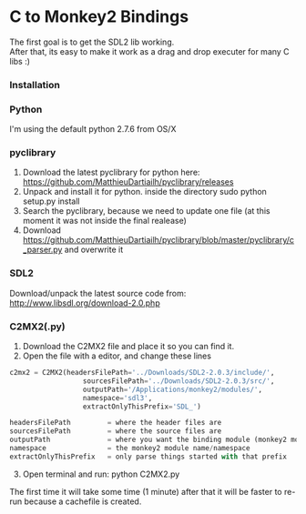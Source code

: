 # C to Monkey2 Bindings

The first goal is to get the SDL2 lib working.  
After that, its easy to make it work as a drag and drop executer for many C libs :)


### Installation

### Python
I'm using the default python 2.7.6 from OS/X

### pyclibrary
1. Download the latest pyclibrary for python here:
https://github.com/MatthieuDartiailh/pyclibrary/releases
2. Unpack and install it for python.
inside the directory sudo python setup.py install
3. Search the pyclibrary, because we need to update one file (at this moment it was not inside the final realease)
4. Download https://github.com/MatthieuDartiailh/pyclibrary/blob/master/pyclibrary/c_parser.py and overwrite it


### SDL2
Download/unpack the latest source code from: http://www.libsdl.org/download-2.0.php


### C2MX2(.py)
1. Download the C2MX2 file and place it so you can find it.
2. Open the file with a editor, and change these lines
```python
c2mx2 = C2MX2(headersFilePath='../Downloads/SDL2-2.0.3/include/',
                  sourcesFilePath='../Downloads/SDL2-2.0.3/src/',
                  outputPath='/Applications/monkey2/modules/',
                  namespace='sdl3',
                  extractOnlyThisPrefix='SDL_')

headersFilePath 		= where the header files are
sourcesFilePath 		= where the source files are
outputPath				= where you want the binding module (monkey2 modules)
namespace				= the monkey2 module name/namespace
extractOnlyThisPrefix 	= only parse things started with that prefix
```

3. Open terminal and run: python C2MX2.py

The first time it will take some time (1 minute) after that it will be faster to re-run because a cachefile is created.
